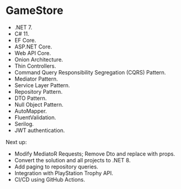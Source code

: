 # GameStore

- .NET 7.
- C# 11.
- EF Core.
- ASP.NET Core.
- Web API Core.
- Onion Architecture.
- Thin Controllers.
- Command Query Responsibility Segregation (CQRS) Pattern.
- Mediator Pattern.
- Service Layer Pattern.
- Repository Pattern.
- DTO Pattern.
- Null Object Pattern.
- AutoMapper.
- FluentValidation.
- Serilog.
- JWT authentication.


Next up:
- Modify MediatoR Requests; Remove Dto and replace with props.
- Convert the solution and all projects to .NET 8.
- Add paging to repository queries.
- Integration with PlayStation Trophy API.
- CI/CD using GitHub Actions.
